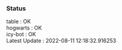 ### Status


table : OK  
hogwarts : OK  
icy-bot : OK  
Latest Update : 2022-08-11 12:18:32.916253
